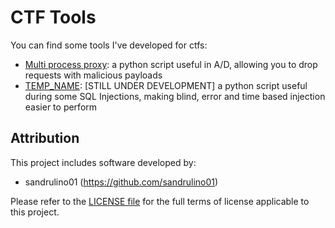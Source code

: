 # CTF Tools

You can find some tools I've developed for ctfs:
- [Multi process proxy](https://github.com/sandrulino01/ctf-tools/tree/main/http/multiprocess_proxy): a python script useful in A/D, allowing you to drop requests with malicious payloads
- [TEMP_NAME](https://github.com/sandrulino01/ctf-tools/tree/main/sql/TEMP_NAME/main.py): [STILL UNDER DEVELOPMENT] a python script useful during some SQL Injections, making blind, error and time based injection easier to perform

## Attribution

This project includes software developed by:

- sandrulino01 (https://github.com/sandrulino01)

Please refer to the [LICENSE file](https://github.com/sandrulino01/ctf-tools/tree/main/LICENSE) for the full terms of license applicable to this project.